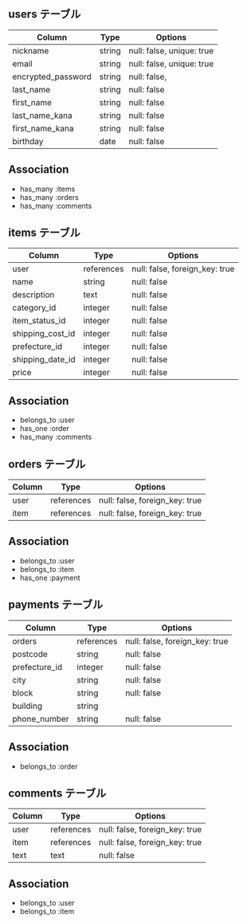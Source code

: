 ## users テーブル
| Column             | Type   | Options                   |
| ------------------ | ------ | ------------------------- |
| nickname           | string | null: false, unique: true |
| email              | string | null: false, unique: true |
| encrypted_password | string | null: false,              |
| last_name          | string | null: false               |
| first_name         | string | null: false               |
| last_name_kana     | string | null: false               |
| first_name_kana    | string | null: false               |
| birthday           | date   | null: false               |
## Association
- has_many :items
- has_many :orders
- has_many :comments



## items テーブル
| Column           | Type       | Options                        |
| ------------------ | ------ | ------------------------- |
| user             | references | null: false, foreign_key: true |
| name             | string     | null: false                    |
| description      | text       | null: false                    |
| category_id      | integer    | null: false                    |
| item_status_id   | integer    | null: false                    |
| shipping_cost_id | integer    | null: false                    |
| prefecture_id    | integer    | null: false                    |
| shipping_date_id | integer    | null: false                    |
| price            | integer    | null: false                    |
## Association
- belongs_to :user
- has_one :order
- has_many :comments



## orders テーブル
| Column | Type       | Options                        |
| ------------------ | ------ | ------------------------- |
| user   | references | null: false, foreign_key: true |
| item   | references | null: false, foreign_key: true |
## Association
- belongs_to :user
- belongs_to :item
- has_one :payment



## payments テーブル
| Column        | Type       | Options                        |
| ------------------ | ------ | ------------------------- |
| orders        | references | null: false, foreign_key: true |
| postcode      | string     | null: false                    |
| prefecture_id | integer    | null: false                    |
| city          | string     | null: false                    |
| block         | string     | null: false                    |
| building      | string     |                                |
| phone_number  | string     | null: false                    |
## Association
- belongs_to :order



## comments テーブル
| Column | Type       | Options                        |
| ------------------ | ------ | ------------------------- |
| user   | references | null: false, foreign_key: true |
| item   | references | null: false, foreign_key: true |
| text   | text       | null: false                    |
## Association
- belongs_to :user
- belongs_to :item
